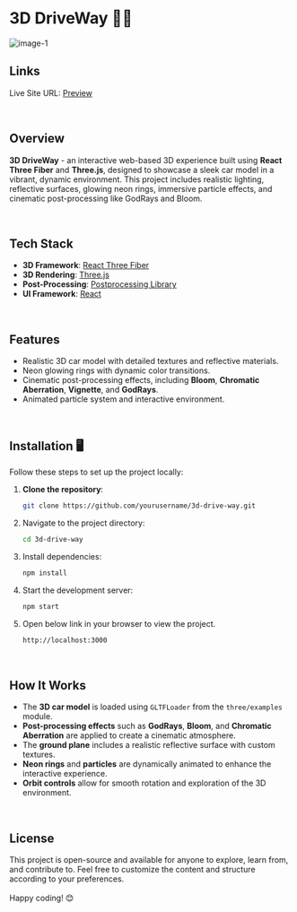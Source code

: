 # 3D DriveWay 🚗✨

![image-1](https://github.com/user-attachments/assets/7bf7e6ad-8246-46f2-8d91-a6f65a55863d)

## Links

Live Site URL: [Preview](https://677ca8114c89e56f136cbe41--meek-raindrop-96c500.netlify.app/)

<br>

## Overview

**3D DriveWay** - an interactive web-based 3D experience built using **React Three Fiber** and **Three.js**, designed to showcase a sleek car model in a vibrant, dynamic environment. This project includes realistic lighting, reflective surfaces, glowing neon rings, immersive particle effects, and cinematic post-processing like GodRays and Bloom.

<br>

## Tech Stack

- **3D Framework**: [React Three Fiber](https://docs.pmnd.rs/react-three-fiber/getting-started/introduction)
- **3D Rendering**: [Three.js](https://threejs.org/)
- **Post-Processing**: [Postprocessing Library](https://github.com/vanruesc/postprocessing)
- **UI Framework**: [React](https://reactjs.org/)

<br>

## Features

- Realistic 3D car model with detailed textures and reflective materials.
- Neon glowing rings with dynamic color transitions.
- Cinematic post-processing effects, including **Bloom**, **Chromatic Aberration**, **Vignette**, and **GodRays**.
- Animated particle system and interactive environment.

<br>

## Installation 🖥️

Follow these steps to set up the project locally:

1. **Clone the repository**:

   ```bash
   git clone https://github.com/yourusername/3d-drive-way.git
   ```

2. Navigate to the project directory:

   ```bash
   cd 3d-drive-way
   ```

3. Install dependencies:

   ```bash
   npm install
   ```

4. Start the development server:

   ```bash
   npm start
   ```

5. Open below link in your browser to view the project.
   ```bash
   http://localhost:3000 
   ```


<br>

## How It Works

- The **3D car model** is loaded using `GLTFLoader` from the `three/examples` module.
- **Post-processing effects** such as **GodRays**, **Bloom**, and **Chromatic Aberration** are applied to create a cinematic atmosphere.
- The **ground plane** includes a realistic reflective surface with custom textures.
- **Neon rings** and **particles** are dynamically animated to enhance the interactive experience.
- **Orbit controls** allow for smooth rotation and exploration of the 3D environment.

<br>

## License

This project is open-source and available for anyone to explore, learn from, and contribute to.
Feel free to customize the content and structure according to your preferences. <br><br> Happy coding! 😊
